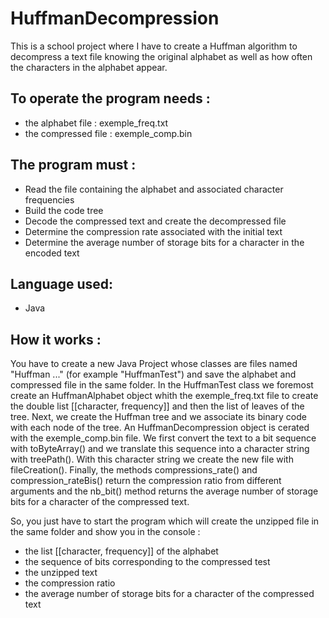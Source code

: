 # HuffmanDecompression

This is a school project where I have to create a Huffman algorithm to decompress a text file knowing the original alphabet as well as how often the characters in the alphabet appear. 

## To operate the program needs :
  - the alphabet file : exemple_freq.txt
  - the compressed file : exemple_comp.bin
  
## The program must :
  - Read the file containing the alphabet and associated character frequencies
  - Build the code tree
  - Decode the compressed text and create the decompressed file
  - Determine the compression rate associated with the initial text
  - Determine the average number of storage bits for a character in the encoded text

## Language used: 
  - Java

## How it works :
You have to create a new Java Project whose classes are files named "Huffman ..." (for example "HuffmanTest") and save the alphabet and compressed file in the same folder.
In the HuffmanTest class we foremost create an HuffmanAlphabet object whith the exemple_freq.txt file to create the double list [[character, frequency]] and then the list of leaves of the tree. 
Next, we create the Huffman tree and we associate its binary code with each node of the tree. 
An HuffmanDecompression object is cerated with the exemple_comp.bin file. We first convert the text to a bit sequence with toByteArray() and we translate this sequence into a character string with treePath(). With this character string we create the new file with fileCreation(). 
Finally, the methods compressions_rate() and compression_rateBis() return the compression ratio from different arguments and the nb_bit() method returns the average number of storage bits for a character of the compressed text.
    
So, you just have to start the program which will create the unzipped file in the same folder and show you in the console :
  - the list [[character, frequency]] of the alphabet
  - the sequence of bits corresponding to the compressed test
  - the unzipped text
  - the compression ratio
  - the average number of storage bits for a character of the compressed text
